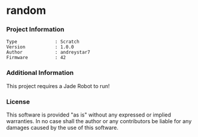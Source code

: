 random
================



### Project Information
```
Type              : Scratch
Version           : 1.0.0
Author            : andreystar7
Firmware          : 42
```

### Additional Information
This project requires a Jade Robot to run!

### License
This software is provided "as is" without any expressed or implied warranties.  In no case shall the author or any contributors be liable for any damages caused by the use of this software.

